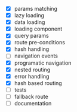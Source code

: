 - [x] params matching
- [x] lazy loading
- [x] data loading
- [x] loading component
- [x] query params
- [x] route pre-conditions
- [x] hash handling
- [ ] navigation events
- [x] programatic navigation
- [x] nested routing
- [x] error handling
- [x] hash based routing
- [ ] tests
- [ ] fallback route
- [ ] documentation
